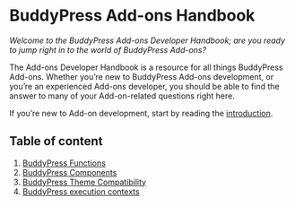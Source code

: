# BuddyPress Add-ons Handbook

_Welcome to the BuddyPress Add-ons Developer Handbook; are you ready to jump right in to the world of BuddyPress Add-ons?_

The Add-ons Developer Handbook is a resource for all things BuddyPress Add-ons. Whether you’re new to BuddyPress Add-ons development, or you’re an experienced Add-ons developer, you should be able to find the answer to many of your Add-on-related questions right here.

If you’re new to Add-on development, start by reading the [introduction](./introduction/README.md).

## Table of content

1. [BuddyPress Functions](./functions/README.md)
2. [BuddyPress Components](./components/README.md)
3. [BuddyPress Theme Compatibility](./theme-compat/README.md)
4. [BuddyPress execution contexts](./execution-contexts/README.md)
